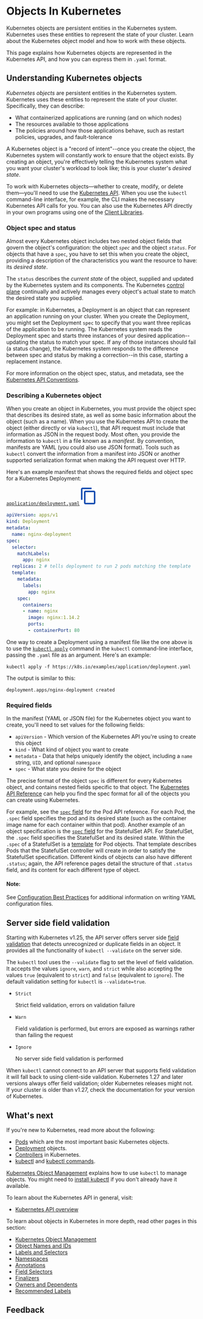 # Objects In Kubernetes

Kubernetes objects are persistent entities in the Kubernetes system. Kubernetes uses these entities to represent the state of your cluster. Learn about the Kubernetes object model and how to work with these objects.

This page explains how Kubernetes objects are represented in the Kubernetes API, and how you can express them in `.yaml` format.

## Understanding Kubernetes objects

*Kubernetes objects* are persistent entities in the Kubernetes system. Kubernetes uses these entities to represent the state of your cluster. Specifically, they can describe:

- What containerized applications are running (and on which nodes)
- The resources available to those applications
- The policies around how those applications behave, such as restart policies, upgrades, and fault-tolerance

A Kubernetes object is a "record of intent"--once you create the object, the Kubernetes system will constantly work to ensure that the object exists. By creating an object, you're effectively telling the Kubernetes system what you want your cluster's workload to look like; this is your cluster's *desired state*.

To work with Kubernetes objects—whether to create, modify, or delete them—you'll need to use the [Kubernetes API](https://kubernetes.io/docs/concepts/overview/kubernetes-api/). When you use the `kubectl` command-line interface, for example, the CLI makes the necessary Kubernetes API calls for you. You can also use the Kubernetes API directly in your own programs using one of the [Client Libraries](https://kubernetes.io/docs/reference/using-api/client-libraries/).

### Object spec and status

Almost every Kubernetes object includes two nested object fields that govern the object's configuration: the object *`spec`* and the object *`status`*. For objects that have a `spec`, you have to set this when you create the object, providing a description of the characteristics you want the resource to have: its *desired state*.

The `status` describes the *current state* of the object, supplied and updated by the Kubernetes system and its components. The Kubernetes [control plane](https://kubernetes.io/docs/reference/glossary/?all=true#term-control-plane) continually and actively manages every object's actual state to match the desired state you supplied.

For example: in Kubernetes, a Deployment is an object that can represent an application running on your cluster. When you create the Deployment, you might set the Deployment `spec` to specify that you want three replicas of the application to be running. The Kubernetes system reads the Deployment spec and starts three instances of your desired application--updating the status to match your spec. If any of those instances should fail (a status change), the Kubernetes system responds to the difference between spec and status by making a correction--in this case, starting a replacement instance.

For more information on the object spec, status, and metadata, see the [Kubernetes API Conventions](https://git.k8s.io/community/contributors/devel/sig-architecture/api-conventions.md).

### Describing a Kubernetes object

When you create an object in Kubernetes, you must provide the object spec that describes its desired state, as well as some basic information about the object (such as a name). When you use the Kubernetes API to create the object (either directly or via `kubectl`), that API request must include that information as JSON in the request body. Most often, you provide the information to `kubectl` in a file known as a *manifest*. By convention, manifests are YAML (you could also use JSON format). Tools such as `kubectl` convert the information from a manifest into JSON or another supported serialization format when making the API request over HTTP.

Here's an example manifest that shows the required fields and object spec for a Kubernetes Deployment:

[`application/deployment.yaml`](https://raw.githubusercontent.com/kubernetes/website/main/content/en/examples/application/deployment.yaml)![Copy application/deployment.yaml to clipboard](assets/copycode.svg+xml)

```yaml
apiVersion: apps/v1
kind: Deployment
metadata:
  name: nginx-deployment
spec:
  selector:
    matchLabels:
      app: nginx
  replicas: 2 # tells deployment to run 2 pods matching the template
  template:
    metadata:
      labels:
        app: nginx
    spec:
      containers:
      - name: nginx
        image: nginx:1.14.2
        ports:
        - containerPort: 80
```

One way to create a Deployment using a manifest file like the one above is to use the [`kubectl apply`](https://kubernetes.io/docs/reference/generated/kubectl/kubectl-commands#apply) command in the `kubectl` command-line interface, passing the `.yaml` file as an argument. Here's an example:

```shell
kubectl apply -f https://k8s.io/examples/application/deployment.yaml
```

The output is similar to this:

```
deployment.apps/nginx-deployment created
```

### Required fields

In the manifest (YAML or JSON file) for the Kubernetes object you want to create, you'll need to set values for the following fields:

- `apiVersion` - Which version of the Kubernetes API you're using to create this object
- `kind` - What kind of object you want to create
- `metadata` - Data that helps uniquely identify the object, including a `name` string, `UID`, and optional `namespace`
- `spec` - What state you desire for the object

The precise format of the object `spec` is different for every Kubernetes object, and contains nested fields specific to that object. The [Kubernetes API Reference](https://kubernetes.io/docs/reference/kubernetes-api/) can help you find the spec format for all of the objects you can create using Kubernetes.

For example, see the [`spec` field](https://kubernetes.io/docs/reference/kubernetes-api/workload-resources/pod-v1/#PodSpec) for the Pod API reference. For each Pod, the `.spec` field specifies the pod and its desired state (such as the container image name for each container within that pod). Another example of an object specification is the [`spec` field](https://kubernetes.io/docs/reference/kubernetes-api/workload-resources/stateful-set-v1/#StatefulSetSpec) for the StatefulSet API. For StatefulSet, the `.spec` field specifies the StatefulSet and its desired state. Within the `.spec` of a StatefulSet is a [template](https://kubernetes.io/docs/concepts/workloads/pods/#pod-templates) for Pod objects. That template describes Pods that the StatefulSet controller will create in order to satisfy the StatefulSet specification. Different kinds of objects can also have different `.status`; again, the API reference pages detail the structure of that `.status` field, and its content for each different type of object.

#### Note:

See [Configuration Best Practices](https://kubernetes.io/docs/concepts/configuration/overview/) for additional information on writing YAML configuration files.

## Server side field validation

Starting with Kubernetes v1.25, the API server offers server side [field validation](https://kubernetes.io/docs/reference/using-api/api-concepts/#field-validation) that detects unrecognized or duplicate fields in an object. It provides all the functionality of `kubectl --validate` on the server side.

The `kubectl` tool uses the `--validate` flag to set the level of field validation. It accepts the values `ignore`, `warn`, and `strict` while also accepting the values `true` (equivalent to `strict`) and `false` (equivalent to `ignore`). The default validation setting for `kubectl` is `--validate=true`.

- `Strict`

  Strict field validation, errors on validation failure

- `Warn`

  Field validation is performed, but errors are exposed as warnings rather than failing the request

- `Ignore`

  No server side field validation is performed

When `kubectl` cannot connect to an API server that supports field validation it will fall back to using client-side validation. Kubernetes 1.27 and later versions always offer field validation; older Kubernetes releases might not. If your cluster is older than v1.27, check the documentation for your version of Kubernetes.

## What's next

If you're new to Kubernetes, read more about the following:

- [Pods](https://kubernetes.io/docs/concepts/workloads/pods/) which are the most important basic Kubernetes objects.
- [Deployment](https://kubernetes.io/docs/concepts/workloads/controllers/deployment/) objects.
- [Controllers](https://kubernetes.io/docs/concepts/architecture/controller/) in Kubernetes.
- [kubectl](https://kubernetes.io/docs/reference/kubectl/) and [kubectl commands](https://kubernetes.io/docs/reference/generated/kubectl/kubectl-commands).

[Kubernetes Object Management](https://kubernetes.io/docs/concepts/overview/working-with-objects/object-management/) explains how to use `kubectl` to manage objects. You might need to [install kubectl](https://kubernetes.io/docs/tasks/tools/#kubectl) if you don't already have it available.

To learn about the Kubernetes API in general, visit:

- [Kubernetes API overview](https://kubernetes.io/docs/reference/using-api/)

To learn about objects in Kubernetes in more depth, read other pages in this section:

- [Kubernetes Object Management](https://kubernetes.io/docs/concepts/overview/working-with-objects/object-management/)
- [Object Names and IDs](https://kubernetes.io/docs/concepts/overview/working-with-objects/names/)
- [Labels and Selectors](https://kubernetes.io/docs/concepts/overview/working-with-objects/labels/)
- [Namespaces](https://kubernetes.io/docs/concepts/overview/working-with-objects/namespaces/)
- [Annotations](https://kubernetes.io/docs/concepts/overview/working-with-objects/annotations/)
- [Field Selectors](https://kubernetes.io/docs/concepts/overview/working-with-objects/field-selectors/)
- [Finalizers](https://kubernetes.io/docs/concepts/overview/working-with-objects/finalizers/)
- [Owners and Dependents](https://kubernetes.io/docs/concepts/overview/working-with-objects/owners-dependents/)
- [Recommended Labels](https://kubernetes.io/docs/concepts/overview/working-with-objects/common-labels/)

## Feedback